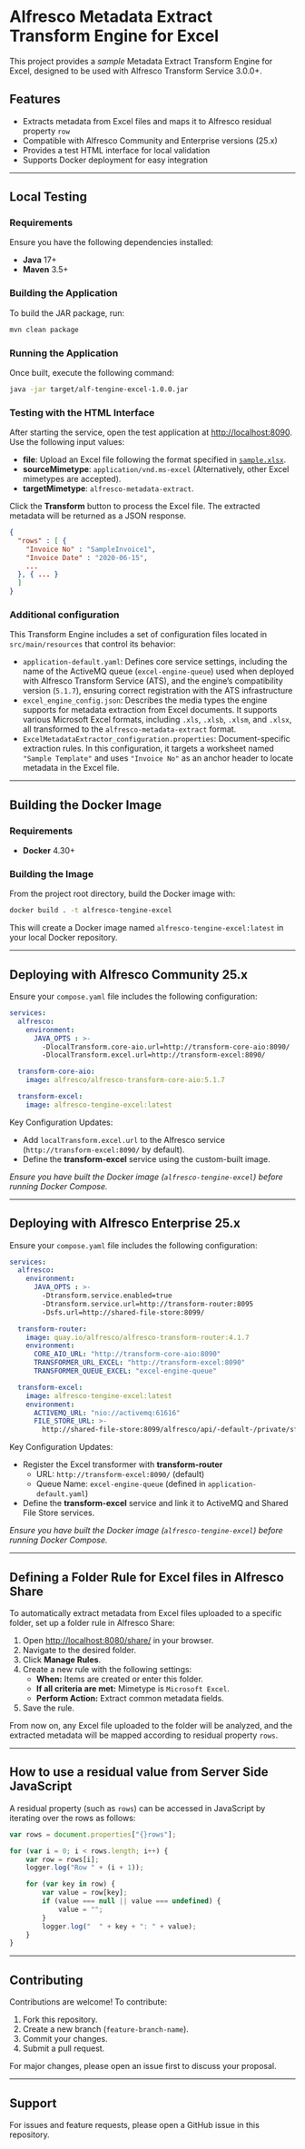 # Alfresco Metadata Extract Transform Engine for Excel

This project provides a *sample* Metadata Extract Transform Engine for Excel, designed to be used with Alfresco Transform Service 3.0.0+.

## Features

- Extracts metadata from Excel files and maps it to Alfresco residual property `row`
- Compatible with Alfresco Community and Enterprise versions (25.x)
- Provides a test HTML interface for local validation
- Supports Docker deployment for easy integration

---

## Local Testing

### Requirements

Ensure you have the following dependencies installed:

- **Java** 17+
- **Maven** 3.5+

### Building the Application

To build the JAR package, run:

```bash
mvn clean package
```

### Running the Application

Once built, execute the following command:

```bash
java -jar target/alf-tengine-excel-1.0.0.jar
```

### Testing with the HTML Interface

After starting the service, open the test application at [http://localhost:8090](http://localhost:8090). Use the following input values:

- **file**: Upload an Excel file following the format specified in [`sample.xlsx`](src/main/resources/sample.xlsx).
- **sourceMimetype**: `application/vnd.ms-excel` (Alternatively, other Excel mimetypes are accepted).
- **targetMimetype**: `alfresco-metadata-extract`.

Click the **Transform** button to process the Excel file. The extracted metadata will be returned as a JSON response.

```json
{
  "rows" : [ {
    "Invoice No" : "SampleInvoice1",
    "Invoice Date" : "2020-06-15",
    ...
  }, { ... } 
  ]
}
```

### Additional configuration

This Transform Engine includes a set of configuration files located in `src/main/resources` that control its behavior:

* `application-default.yaml`: Defines core service settings, including the name of the ActiveMQ queue (`excel-engine-queue`) used when deployed with Alfresco Transform Service (ATS), and the engine’s compatibility version (`5.1.7`), ensuring correct registration with the ATS infrastructure
* `excel_engine_config.json`: Describes the media types the engine supports for metadata extraction from Excel documents. It supports various Microsoft Excel formats, including `.xls`, `.xlsb`, `.xlsm`, and `.xlsx`, all transformed to the `alfresco-metadata-extract` format.
* `ExcelMetadataExtractor_configuration.properties`: Document-specific extraction rules. In this configuration, it targets a worksheet named `"Sample Template"` and uses `"Invoice No"` as an anchor header to locate metadata in the Excel file.

---

## Building the Docker Image

### Requirements

- **Docker** 4.30+

### Building the Image

From the project root directory, build the Docker image with:

```bash
docker build . -t alfresco-tengine-excel
```

This will create a Docker image named `alfresco-tengine-excel:latest` in your local Docker repository.

---

## Deploying with Alfresco Community 25.x

Ensure your `compose.yaml` file includes the following configuration:

```yaml
services:
  alfresco:
    environment:
      JAVA_OPTS : >-
        -DlocalTransform.core-aio.url=http://transform-core-aio:8090/
        -DlocalTransform.excel.url=http://transform-excel:8090/

  transform-core-aio:
    image: alfresco/alfresco-transform-core-aio:5.1.7

  transform-excel:
    image: alfresco-tengine-excel:latest
```

Key Configuration Updates:
- Add `localTransform.excel.url` to the Alfresco service (`http://transform-excel:8090/` by default).
- Define the **transform-excel** service using the custom-built image.

*Ensure you have built the Docker image (`alfresco-tengine-excel`) before running Docker Compose.*

---

## Deploying with Alfresco Enterprise 25.x

Ensure your `compose.yaml` file includes the following configuration:

```yaml
services:
  alfresco:
    environment:
      JAVA_OPTS : >-
        -Dtransform.service.enabled=true
        -Dtransform.service.url=http://transform-router:8095
        -Dsfs.url=http://shared-file-store:8099/

  transform-router:
    image: quay.io/alfresco/alfresco-transform-router:4.1.7
    environment:
      CORE_AIO_URL: "http://transform-core-aio:8090"
      TRANSFORMER_URL_EXCEL: "http://transform-excel:8090"
      TRANSFORMER_QUEUE_EXCEL: "excel-engine-queue"

  transform-excel:
    image: alfresco-tengine-excel:latest
    environment:
      ACTIVEMQ_URL: "nio://activemq:61616"
      FILE_STORE_URL: >-
        http://shared-file-store:8099/alfresco/api/-default-/private/sfs/versions/1/file
```

Key Configuration Updates:
- Register the Excel transformer with **transform-router**
    - URL: `http://transform-excel:8090/` (default)
    - Queue Name: `excel-engine-queue` (defined in `application-default.yaml`)
- Define the **transform-excel** service and link it to ActiveMQ and Shared File Store services.

*Ensure you have built the Docker image (`alfresco-tengine-excel`) before running Docker Compose.*

---

## Defining a Folder Rule for Excel files in Alfresco Share

To automatically extract metadata from Excel files uploaded to a specific folder, set up a folder rule in Alfresco Share:

1. Open [http://localhost:8080/share/](http://localhost:8080/share/) in your browser.
2. Navigate to the desired folder.
3. Click **Manage Rules**.
4. Create a new rule with the following settings:
    - **When:** Items are created or enter this folder.
    - **If all criteria are met:** Mimetype is `Microsoft Excel`.
    - **Perform Action:** Extract common metadata fields.
5. Save the rule.

From now on, any Excel file uploaded to the folder will be analyzed, and the extracted metadata will be mapped according to residual property `rows`.

---

## How to use a residual value from Server Side JavaScript

A residual property (such as `rows`) can be accessed in JavaScript by iterating over the rows as follows:

```javascript
var rows = document.properties["{}rows"];

for (var i = 0; i < rows.length; i++) {
    var row = rows[i];
    logger.log("Row " + (i + 1));

    for (var key in row) {
        var value = row[key];
        if (value === null || value === undefined) {
            value = "";
        }
        logger.log("  " + key + ": " + value);
    }
}
```

---

## Contributing

Contributions are welcome! To contribute:
1. Fork this repository.
2. Create a new branch (`feature-branch-name`).
3. Commit your changes.
4. Submit a pull request.

For major changes, please open an issue first to discuss your proposal.

---

## Support

For issues and feature requests, please open a GitHub issue in this repository.